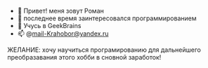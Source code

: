 - 👋 Привет! меня зовут Роман
- 👀 последнее время заинтересовался программированием
- 🌱 Учусь в GeekBrains
- 📫 @mail-Krahobor@yandex.ru

ЖЕЛАНИЕ: хочу научиться програмированию для дальнейшего преобразавания этого хобби в сновной заработок!
<!---
MoskalchenkoRoman/MoskalchenkoRoman is a ✨ special ✨ repository because its `README.md` (this file) appears on your GitHub profile.
You can click the Preview link to take a look at your changes.
--->
